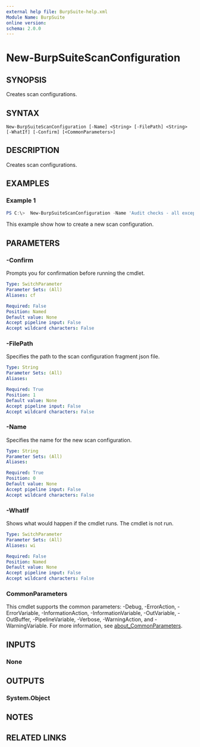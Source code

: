 ```yaml
---
external help file: BurpSuite-help.xml
Module Name: BurpSuite
online version:
schema: 2.0.0
---
```


# New-BurpSuiteScanConfiguration

## SYNOPSIS
Creates scan configurations.

## SYNTAX

```
New-BurpSuiteScanConfiguration [-Name] <String> [-FilePath] <String> [-WhatIf] [-Confirm] [<CommonParameters>]
```

## DESCRIPTION
Creates scan configurations.

## EXAMPLES

### Example 1
```powershell
PS C:\>  New-BurpSuiteScanConfiguration -Name 'Audit checks - all except JavaScript analysis' -FilePath C:\BurpSuite\scan_configuration.json
```

This example show how to create a new scan configuration.

## PARAMETERS

### -Confirm
Prompts you for confirmation before running the cmdlet.

```yaml
Type: SwitchParameter
Parameter Sets: (All)
Aliases: cf

Required: False
Position: Named
Default value: None
Accept pipeline input: False
Accept wildcard characters: False
```

### -FilePath
Specifies the path to the scan configuration fragment json file.

```yaml
Type: String
Parameter Sets: (All)
Aliases:

Required: True
Position: 1
Default value: None
Accept pipeline input: False
Accept wildcard characters: False
```

### -Name
Specifies the name for the new scan configuration.

```yaml
Type: String
Parameter Sets: (All)
Aliases:

Required: True
Position: 0
Default value: None
Accept pipeline input: False
Accept wildcard characters: False
```

### -WhatIf
Shows what would happen if the cmdlet runs.
The cmdlet is not run.

```yaml
Type: SwitchParameter
Parameter Sets: (All)
Aliases: wi

Required: False
Position: Named
Default value: None
Accept pipeline input: False
Accept wildcard characters: False
```

### CommonParameters
This cmdlet supports the common parameters: -Debug, -ErrorAction, -ErrorVariable, -InformationAction, -InformationVariable, -OutVariable, -OutBuffer, -PipelineVariable, -Verbose, -WarningAction, and -WarningVariable. For more information, see [about_CommonParameters](http://go.microsoft.com/fwlink/?LinkID=113216).

## INPUTS

### None

## OUTPUTS

### System.Object
## NOTES

## RELATED LINKS
